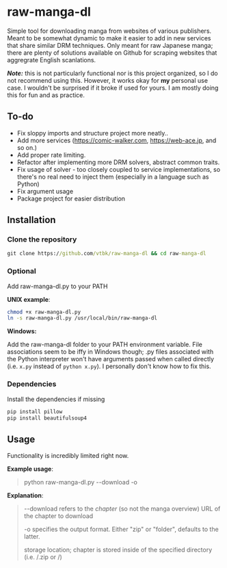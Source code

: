 # raw-manga-dl

Simple tool for downloading manga from websites of various publishers. Meant to be somewhat dynamic to make it easier to add in new services that share similar DRM techniques. Only meant for raw Japanese manga; there are plenty of solutions available on Github for scraping websites that aggregrate English scanlations. 

***Note:*** this is not particularly functional nor is this project organized, so I do not recommend using this. However, it works okay for **my** personal use case. I wouldn't be surprised if it broke if used for yours. I am mostly doing this for fun and as practice. 

## To-do
- Fix sloppy imports and structure project more neatly.. 
- Add more services (https://comic-walker.com, https://web-ace.jp, and so on.)
- Add proper rate limiting.
- Refactor after implementing more DRM solvers, abstract common traits.
- Fix usage of solver - too closely coupled to service implementations, so there's no real need to inject them (especially in a language such as Python)
- Fix argument usage
- Package project for easier distribution 

## Installation

### Clone the repository
```cmd
git clone https://github.com/vtbk/raw-manga-dl && cd raw-manga-dl

```

### Optional

Add raw-manga-dl.py to your PATH

**UNIX example**: 

```bash
chmod +x raw-manga-dl.py
ln -s raw-manga-dl.py /usr/local/bin/raw-manga-dl 
```

**Windows:**

Add the raw-manga-dl folder to your PATH environment variable. File associations seem to be iffy in Windows though; .py files associated with the Python interpreter won't have arguments passed when called directly (i.e. ```x.py``` instead of ```python x.py```). I personally don't know how to fix this.  

### Dependencies
Install the dependencies if missing
```bash
pip install pillow
pip install beautifulsoup4
```


## Usage
Functionality is incredibly limited right now. 

**Example usage**:
> python raw-manga-dl.py --download <URL> -o <type> <path>

**Explanation**:
>--download <URL> refers to the _chapter_ (so not the manga overview) URL of the chapter to download
>
>\-o <type> specifies the output format. Either "zip" or "folder", defaults to the latter.
>
><path> storage location; chapter is stored inside of the specified directory (i.e. <path>/<chapter>.zip or <path>/<chapter>) 

